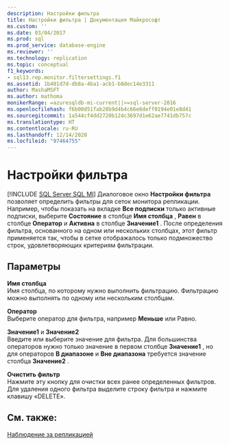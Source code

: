 ```yaml
---
description: Настройки фильтра
title: Настройки фильтра | Документация Майкрософт
ms.custom: ''
ms.date: 03/04/2017
ms.prod: sql
ms.prod_service: database-engine
ms.reviewer: ''
ms.technology: replication
ms.topic: conceptual
f1_keywords:
- sql13.rep.monitor.filtersettings.f1
ms.assetid: 1b401d7d-db8a-4ba1-acb1-b8dec14e3311
author: MashaMSFT
ms.author: mathoma
monikerRange: =azuresqldb-mi-current||>=sql-server-2016
ms.openlocfilehash: f6b00d51fab28b9d4b4c66e8deff0194e01e8d41
ms.sourcegitcommit: 1a544cf4dd2720b124c3697d1e62ae7741db757c
ms.translationtype: HT
ms.contentlocale: ru-RU
ms.lasthandoff: 12/14/2020
ms.locfileid: "97464755"
---
```

# <a name="filter-settings"></a>Настройки фильтра
[!INCLUDE [SQL Server SQL MI](../../includes/applies-to-version/sql-asdbmi.md)]
  Диалоговое окно **Настройки фильтра** позволяет определить фильтры для сеток монитора репликации. Например, чтобы показать на вкладке **Все подписки** только активные подписки, выберите **Состояние** в столбце **Имя столбца** , **Равен** в столбце **Оператор** и **Активна** в столбце **Значение1** . После определения фильтра, основанного на одном или нескольких столбцах, этот фильтр применяется так, чтобы в сетке отображалось только подмножество строк, удовлетворяющих критериям фильтрации.  
  
## <a name="options"></a>Параметры  
 **Имя столбца**  
 Имя столбца, по которому нужно выполнить фильтрацию. Фильтрацию можно выполнять по одному или нескольким столбцам.  
  
 **Оператор**  
 Выберите оператор для фильтра, например **Меньше** или Равно.  
  
 **Значение1** и **Значение2**  
 Введите или выберите значение для фильтра. Для большинства операторов нужно только значение в первом столбце **Значение1** , но для операторов **В диапазоне** и **Вне диапазона** требуется значение столбца **Значение2** .  
  
 **Очистить фильтр**  
 Нажмите эту кнопку для очистки всех ранее определенных фильтров. Для удаления одного фильтра выделите строку фильтра и нажмите клавишу «DELETE».  
  
## <a name="see-also"></a>См. также:  
 [Наблюдение за репликацией](../../relational-databases/replication/monitor/monitoring-replication.md)  
  
  
